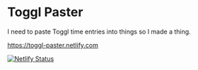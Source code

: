# Toggl Paster

I need to paste Toggl time entries into things so I made a thing.

<https://toggl-paster.netlify.com>

[![Netlify Status](https://api.netlify.com/api/v1/badges/6c911a5b-7a52-42bf-a005-7723d4a52687/deploy-status)](https://app.netlify.com/sites/toggl-paster/deploys)
